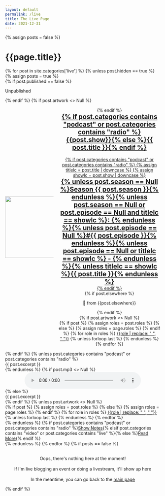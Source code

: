 ```yaml
---
layout: default
permalink: /live
title: The Live Page
date: 2021-12-31
---
```

{% assign posts = false %}
<h1>{{page.title}}</h1>
<div class="posts">
  {% for post in site.categories['live'] %}
  {% unless post.hidden == true %}
  {% assign posts = true %}
<article style="{% if post.categories contains "video" %}background-color: rgb(81, 180, 250); {% elsif post.categories contains "podcast" or post.categories contains "radio" %}background-color: rgb(138, 234, 146); {% elsif post.categories contains "update" %}background-color: rgba(255,128,0,0.25); {% endif %}padding: 1em;" class="post">
      {% if post.published == false %}
      <div class="post-unpublished">
        <p class="split">Unpublished</p>
      </div>
      {% endif %}
      {% if post.artwork <> Null %}
      <div style="display: grid; grid-template-columns: repeat(3, minmax(0, 1fr)); text-align: center; grid-gap: 1rem; margin:15px 0">
        <div style="display: flex; flex-direction: column; height: 100%; justify-content: center; align-items: center;"><img height=auto width="200" style="vertical-align:middle;" src="{{post.artwork}}"></div>
        <div style="grid-column-start: 2; grid-column-end: 4; display: flex; flex-direction: column; height: 100%; justify-content: center;">
      {% endif %}
      <a href="{{ site.baseurl }}{{ post.url }}">
        <h1 style="margin-top: 0;">{% if post.categories contains "podcast" or post.categories contains "radio" %}{{post.show}}{% else %}{{ post.title }}{% endif %}</h1>
        {% if post.categories contains "podcast" or post.categories contains "radio" %}
          {% assign titlelc = post.title | downcase %}
          {% assign showlc = post.show | downcase %}
          <h2 style="margin: 0;">{% unless post.season == Null %}Season {{ post.season }}{% endunless %}{% unless post.season == Null or post.episode == Null and titlelc == showlc %}: {% endunless %}{% unless post.episode == Null %}#{{ post.episode }}{% endunless %}{% unless post.episode == Null or titlelc == showlc %} - {% endunless %}{% unless titlelc == showlc %}{{ post.title }}{% endunless %}</h2>
        {% endif %}
      </a>
      <div class="post-elsewhere">
        {% if post.elsewhere %}<p style="text-align: center;">🔀 from {{post.elsewhere}}</p>{% endif %}
      </div>
      {% if post.artwork <> Null %}
      <div class="post-roles">
        {% if post %}
          {% assign roles = post.roles %}
        {% else %}
          {% assign roles = page.roles %}
        {% endif %}
        {% for role in roles %}
          <a href="{{site.baseurl}}/roles/#{{role|slugize}}">{{role | replace: " ", "&nbsp;"}}</a>
          {% unless forloop.last %}&nbsp;{% endunless %}
        {% endfor %}
      </div>
      </div>
        </div>
      {% endif %}
      {% unless post.categories contains "podcast" or post.categories contains "radio" %}
      <div class="entry">
        {{ post.excerpt }}
      </div>
      {% endunless %}
      {% if post.mp3 <> Null %}
      <div style="text-align:center">
      <audio controls style="width: 75%;">
        <source src="{{ post.mp3 }}" type="audio/mpeg">
        Your browser does not support the audio element.
      </audio>
    </div>
    {% else %}
    <div class="entry">
        {{ post.excerpt }}
      </div>
      {% endif %}
      {% unless post.artwork <> Null %}
      <div class="post-roles">
        {% if post %}
          {% assign roles = post.roles %}
        {% else %}
          {% assign roles = page.roles %}
        {% endif %}
        {% for role in roles %}
          <a href="{{site.baseurl}}/roles/#{{role|slugize}}">{{role | replace: " ", "&nbsp;"}}</a>
          {% unless forloop.last %}&nbsp;{% endunless %}
        {% endfor %}
      </div>
      {% endunless %}
      {% if post.categories contains "podcast" or post.categories contains "radio" %}<a href="{{ site.baseurl }}{{ post.url }}" class="read-more">Show Notes</a>{% elsif post.categories contains "video" or post.categories contains "live" %}{% else %}<a href="{{ site.baseurl }}{{ post.url }}" class="read-more">Read More</a>{% endif %}
    </article>
  {% endunless %}
  {% endfor %}
  {% if posts == false %}
  <p style="text-align:center;" ><br />Oops, there's nothing here at the moment!<br /><br />If I'm live blogging an event or doing a livestream, it'll show up here<br /><br />In the meantime, you can go back to the <a href="{{ site.baseurl }}/">main page</a></p>
  {% endif %}
